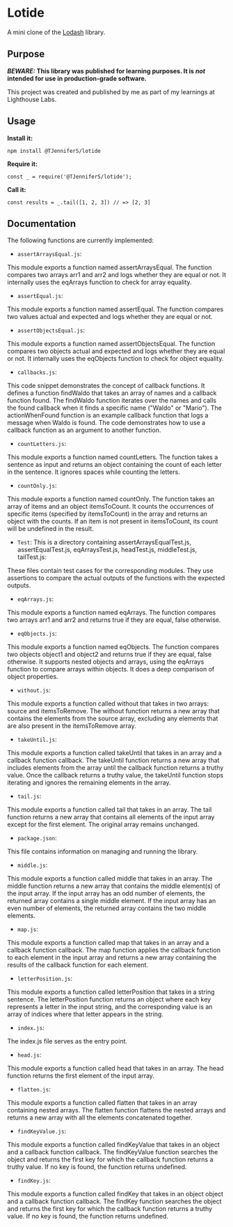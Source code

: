 # Lotide

A mini clone of the [Lodash](https://lodash.com) library.

## Purpose

**_BEWARE:_ This library was published for learning purposes. It is _not_ intended for use in production-grade software.**

This project was created and published by me as part of my learnings at Lighthouse Labs.

## Usage

**Install it:**

`npm install @TJenniferS/lotide`

**Require it:**

`const _ = require('@TJenniferS/lotide');`

**Call it:**

`const results = _.tail([1, 2, 3]) // => [2, 3]`

## Documentation

The following functions are currently implemented:

* `assertArraysEqual.js`:

This module exports a function named assertArraysEqual.
The function compares two arrays arr1 and arr2 and logs whether they are equal or not.
It internally uses the eqArrays function to check for array equality.

* `assertEqual.js`:

This module exports a function named assertEqual.
The function compares two values actual and expected and logs whether they are equal or not.

* `assertObjectsEqual.js`:

This module exports a function named assertObjectsEqual.
The function compares two objects actual and expected and logs whether they are equal or not.
It internally uses the eqObjects function to check for object equality.

* `callbacks.js`:

This code snippet demonstrates the concept of callback functions.
It defines a function findWaldo that takes an array of names and a callback function found.
The findWaldo function iterates over the names and calls the found callback when it finds a specific name ("Waldo" or "Mario").
The actionWhenFound function is an example callback function that logs a message when Waldo is found.
The code demonstrates how to use a callback function as an argument to another function.

* `countLetters.js`:

This module exports a function named countLetters.
The function takes a sentence as input and returns an object containing the count of each letter in the sentence.
It ignores spaces while counting the letters.

* `countOnly.js`:

This module exports a function named countOnly.
The function takes an array of items and an object itemsToCount.
It counts the occurrences of specific items (specified by itemsToCount) in the array and returns an object with the counts.
If an item is not present in itemsToCount, its count will be undefined in the result.

* `Test`:
This is a directory containing assertArraysEqualTest.js, assertEqualTest.js, eqArraysTest.js, headTest.js, middleTest.js, tailTest.js:

These files contain test cases for the corresponding modules.
They use assertions to compare the actual outputs of the functions with the expected outputs.

* `eqArrays.js`:

This module exports a function named eqArrays.
The function compares two arrays arr1 and arr2 and returns true if they are equal, false otherwise.

* `eqObjects.js`:

This module exports a function named eqObjects.
The function compares two objects object1 and object2 and returns true if they are equal, false otherwise.
It supports nested objects and arrays, using the eqArrays function to compare arrays within objects.
It does a deep comparison of object properties.

* `without.js`:

This module exports a function called without that takes in two arrays: source and itemsToRemove. The without function returns a new array that contains the elements from the source array, excluding any elements that are also present in the itemsToRemove array.

* `takeUntil.js`:

This module exports a function called takeUntil that takes in an array and a callback function callback. The takeUntil function returns a new array that includes elements from the array until the callback function returns a truthy value. Once the callback returns a truthy value, the takeUntil function stops iterating and ignores the remaining elements in the array.

* `tail.js`:

This module exports a function called tail that takes in an array. The tail function returns a new array that contains all elements of the input array except for the first element. The original array remains unchanged.

* `package.json`:

This file contains information on managing and running the library.

* `middle.js`:

This module exports a function called middle that takes in an array. The middle function returns a new array that contains the middle element(s) of the input array. If the input array has an odd number of elements, the returned array contains a single middle element. If the input array has an even number of elements, the returned array contains the two middle elements.

* `map.js`:

This module exports a function called map that takes in an array and a callback function callback. The map function applies the callback function to each element in the input array and returns a new array containing the results of the callback function for each element.

* `letterPosition.js`:

This module exports a function called letterPosition that takes in a string sentence. The letterPosition function returns an object where each key represents a letter in the input string, and the corresponding value is an array of indices where that letter appears in the string.

* `index.js`:

The index.js file serves as the entry point.

* `head.js`:

This module exports a function called head that takes in an array. The head function returns the first element of the input array.

* `flatten.js`:

This module exports a function called flatten that takes in an array containing nested arrays. The flatten function flattens the nested arrays and returns a new array with all the elements concatenated together.

* `findKeyValue.js`:

This module exports a function called findKeyValue that takes in an object and a callback function callback. The findKeyValue function searches the object and returns the first key for which the callback function returns a truthy value. If no key is found, the function returns undefined.

* `findKey.js`:

This module exports a function called findKey that takes in an object object and a callback function callback. The findKey function searches the object and returns the first key for which the callback function returns a truthy value. If no key is found, the function returns undefined.
